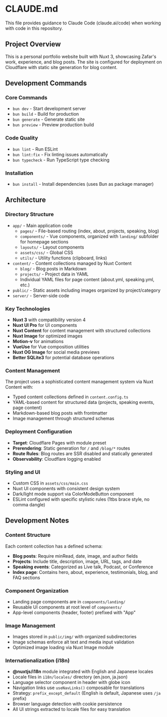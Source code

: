 # CLAUDE.md

This file provides guidance to Claude Code (claude.ai/code) when working with code in this repository.

## Project Overview

This is a personal portfolio website built with Nuxt 3, showcasing Zafar's work, experience, and blog posts. The site is configured for deployment on Cloudflare with static site generation for blog content.

## Development Commands

### Core Commands
- `bun dev` - Start development server
- `bun build` - Build for production
- `bun generate` - Generate static site
- `bun preview` - Preview production build

### Code Quality
- `bun lint` - Run ESLint
- `bun lint:fix` - Fix linting issues automatically
- `bun typecheck` - Run TypeScript type checking

### Installation
- `bun install` - Install dependencies (uses Bun as package manager)

## Architecture

### Directory Structure
- `app/` - Main application code
  - `pages/` - File-based routing (index, about, projects, speaking, blog)
  - `components/` - Vue components, organized with `landing/` subfolder for homepage sections
  - `layouts/` - Layout components
  - `assets/css/` - Global CSS
  - `utils/` - Utility functions (clipboard, links)
- `content/` - Content collections managed by Nuxt Content
  - `blog/` - Blog posts in Markdown
  - `projects/` - Project data in YAML
  - Individual YAML files for page content (about.yml, speaking.yml, etc.)
- `public/` - Static assets including images organized by project/category
- `server/` - Server-side code

### Key Technologies
- **Nuxt 3** with compatibility version 4
- **Nuxt UI Pro** for UI components
- **Nuxt Content** for content management with structured collections
- **Nuxt Image** for optimized images
- **Motion-v** for animations
- **VueUse** for Vue composition utilities
- **Nuxt OG Image** for social media previews
- **Better SQLite3** for potential database operations

### Content Management
The project uses a sophisticated content management system via Nuxt Content with:
- Typed content collections defined in `content.config.ts`
- YAML-based content for structured data (projects, speaking events, page content)
- Markdown-based blog posts with frontmatter
- Image management through structured schemas

### Deployment Configuration
- **Target**: Cloudflare Pages with module preset
- **Prerendering**: Static generation for `/` and `/blog/*` routes
- **Route Rules**: Blog routes are SSR disabled and statically generated
- **Observability**: Cloudflare logging enabled

### Styling and UI
- Custom CSS in `assets/css/main.css`
- Nuxt UI components with consistent design system
- Dark/light mode support via ColorModeButton component
- ESLint configured with specific stylistic rules (1tbs brace style, no comma dangle)

## Development Notes

### Content Structure
Each content collection has a defined schema:
- **Blog posts**: Require minRead, date, image, and author fields
- **Projects**: Include title, description, image, URL, tags, and date
- **Speaking events**: Categorized as Live talk, Podcast, or Conference
- **Index page**: Contains hero, about, experience, testimonials, blog, and FAQ sections

### Component Organization
- Landing page components are in `components/landing/`
- Reusable UI components at root level of `components/`
- App-level components (header, footer) prefixed with "App"

### Image Management
- Images stored in `public/img/` with organized subdirectories
- Image schemas enforce alt text and media input validation
- Optimized image loading via Nuxt Image module

### Internationalization (i18n)
- **@nuxtjs/i18n** module integrated with English and Japanese locales
- Locale files in `i18n/locales/` directory (en.json, ja.json)
- Language selector component in header with globe icon
- Navigation links use `useNavLinks()` composable for translations
- Strategy: `prefix_except_default` (English is default, Japanese uses `/ja` prefix)
- Browser language detection with cookie persistence
- All UI strings extracted to locale files for easy translation